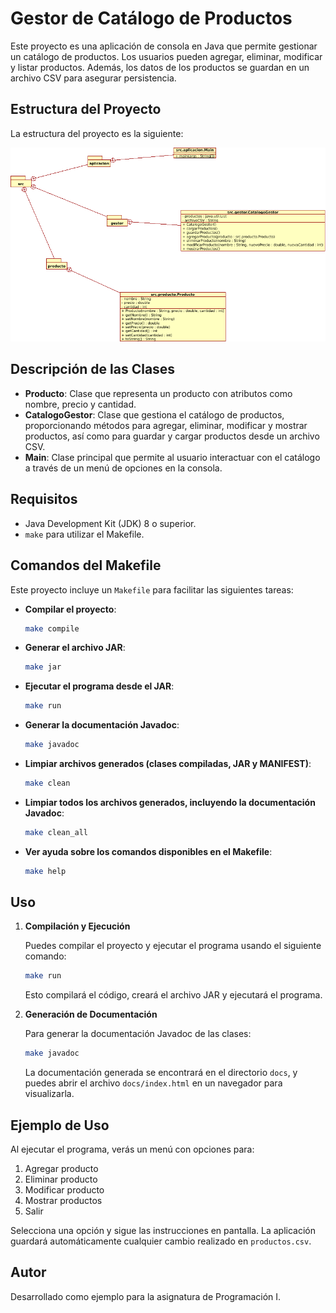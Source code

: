 # Gestor de Catálogo de Productos

Este proyecto es una aplicación de consola en Java que permite gestionar un catálogo de productos. Los usuarios pueden agregar, eliminar, modificar y listar productos. Además, los datos de los productos se guardan en un archivo CSV para asegurar persistencia.

## Estructura del Proyecto

La estructura del proyecto es la siguiente:



![Diagrama de Clases](./class_diagram.png)




## Descripción de las Clases

- **Producto**: Clase que representa un producto con atributos como nombre, precio y cantidad.
- **CatalogoGestor**: Clase que gestiona el catálogo de productos, proporcionando métodos para agregar, eliminar, modificar y mostrar productos, así como para guardar y cargar productos desde un archivo CSV.
- **Main**: Clase principal que permite al usuario interactuar con el catálogo a través de un menú de opciones en la consola.

## Requisitos

- Java Development Kit (JDK) 8 o superior.
- `make` para utilizar el Makefile.

## Comandos del Makefile

Este proyecto incluye un `Makefile` para facilitar las siguientes tareas:

- **Compilar el proyecto**: 

    ```bash
    make compile
    ```

- **Generar el archivo JAR**:

    ```bash
    make jar
    ```

- **Ejecutar el programa desde el JAR**:

    ```bash
    make run
    ```

- **Generar la documentación Javadoc**:

    ```bash
    make javadoc
    ```

- **Limpiar archivos generados (clases compiladas, JAR y MANIFEST)**:

    ```bash
    make clean
    ```

- **Limpiar todos los archivos generados, incluyendo la documentación Javadoc**:

    ```bash
    make clean_all
    ```

- **Ver ayuda sobre los comandos disponibles en el Makefile**:

    ```bash
    make help
    ```

## Uso

1. **Compilación y Ejecución**

   Puedes compilar el proyecto y ejecutar el programa usando el siguiente comando:

    ```bash
    make run
    ```

   Esto compilará el código, creará el archivo JAR y ejecutará el programa.

2. **Generación de Documentación**

   Para generar la documentación Javadoc de las clases:

    ```bash
    make javadoc
    ```

   La documentación generada se encontrará en el directorio `docs`, y puedes abrir el archivo `docs/index.html` en un navegador para visualizarla.

## Ejemplo de Uso

Al ejecutar el programa, verás un menú con opciones para:

1. Agregar producto
2. Eliminar producto
3. Modificar producto
4. Mostrar productos
5. Salir

Selecciona una opción y sigue las instrucciones en pantalla. La aplicación guardará automáticamente cualquier cambio realizado en `productos.csv`.

## Autor

Desarrollado como ejemplo para la asignatura de Programación I.

